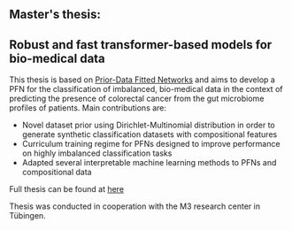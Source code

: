 
## Master's thesis:
Robust and fast transformer-based models for bio-medical data
--------------------




This thesis is based on [Prior-Data Fitted Networks](https://arxiv.org/abs/2112.10510) and aims to develop a PFN for the classification of imbalanced, bio-medical data in the context of predicting the presence of colorectal cancer from the gut microbiome profiles of patients. Main contributions are:
* Novel dataset prior using Dirichlet-Multinomial distribution in order to generate synthetic classification datasets with compositional features
* Curriculum training regime for PFNs designed to improve performance on highly imbalanced classification tasks
* Adapted several interpretable machine learning methods to PFNs and compositional data

Full thesis can be found at [here](https://github.com/LenMetz/TabPFN-medical/blob/main/main.pdf)


Thesis was conducted in cooperation with the M3 research center in Tübingen. 
